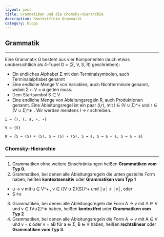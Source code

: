 ```yaml
---
layout: post
title: Grammatiken und die Chomsky-Hierarchie
description: Kontextfreie Grammatik
category: blogs
---
```


## Grammatik
--------------------
Eine Grammatik G besteht aus vier Komponenten (auch etwas unübersichtlich als 4-Tupel G = (Σ, V, S, R) geschrieben):
+ Ein endliches Alphabet Σ mit den Terminalsymbolen, auch Terminalalphabet genannt
+ Eine endliche Menge V von Variablen, auch Nichtterminale genannt, wobei Σ ∩ V = ∅ gelten muss.
+ Dem Startsymbol S ∈ V
+ Eine endliche Menge von Ableitungsregeln R, auch Produktionen genannt. Eine Ableitungsregel ist ein paar (l,r), mit l ∈ (V ∪ Σ)^+ und r ∈ (V ∪ Σ)^∗ . Wir werden meistens l → r schreiben.

```
Σ = {), (, a, +, ∗}

V = {S}

R = {S → (S) + (S), S → (S) ∗ (S), S → a, S → a + a, S → a ∗ a}
```

### Chomsky-Hierarchie
---------------------
1. Grammatiken ohne weitere Einschränkungen heißen **Grammatiken vom Typ 0**.
2. Grammatiken, bei denen alle Ableitungsregeln die unten gestellte Form haben, heißen **kontextsensitiv** oder **Grammatiken vom Typ 1**
  * u → v mit u ∈ V^+ , v ∈ ((V ∪ Σ)\{S})^+ und │u│ ≤ │v│, oder
  * S→ε
3. Grammatiken, bei denen alle Ableitungsregeln die Form A → v mit A ∈ V und v ∈ (V∪Σ)^∗ haben, heißen **kontextfrei** oder **Grammatiken vom Typ 2**
4. Grammatiken, bei denen alle Ableitungsregeln die Form A → v mit A ∈ V und v = ε oder v = aB für a ∈ Σ, B ∈ V haben, heißen **rechtslinear** oder **Grammatiken vom Typ 3**.